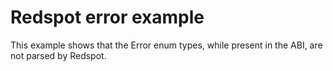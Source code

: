 # Redspot error example

This example shows that the Error enum types, while present in the ABI, are not parsed by Redspot.
